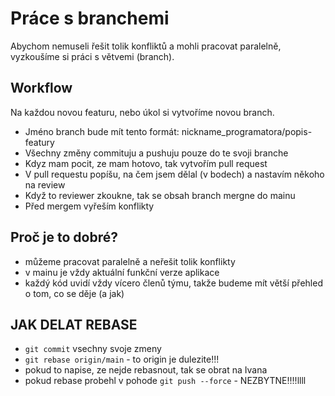 # Práce s branchemi
Abychom nemuseli řešit tolik konfliktů a mohli pracovat paralelně, vyzkoušíme si práci s větvemi (branch).

## Workflow
Na každou novou featuru, nebo úkol si vytvoříme novou branch.
- Jméno branch bude mít tento formát: nickname_programatora/popis-featury
- Všechny změny commituju a pushuju pouze do te svoji branche
- Kdyz mam pocit, ze mam hotovo, tak vytvořím pull request
- V pull requestu popíšu, na čem jsem dělal (v bodech) a nastavím někoho na review
- Když to reviewer zkoukne, tak se obsah branch mergne do mainu
- Před mergem vyřeším konflikty

## Proč je to dobré?
- můžeme pracovat paralelně a neřešit tolik konflikty
- v mainu je vždy aktuální funkční verze aplikace
- každý kód uvidí vždy vícero členů týmu, takže budeme mít větší přehled o tom, co se děje (a jak)

## JAK DELAT REBASE
- `git commit` vsechny svoje zmeny
- `git rebase origin/main` - to origin je dulezite!!!
- pokud to napise, ze nejde rebasnout, tak se obrat na Ivana
- pokud rebase probehl v pohode `git push --force` - NEZBYTNE!!!!llll
